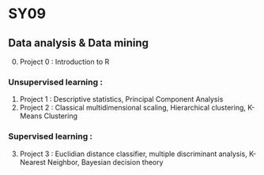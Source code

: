 # SY09

## Data analysis & Data mining

0. Project 0 : Introduction to R

### Unsupervised learning :

1. Project 1 : Descriptive statistics, Principal Component Analysis
2. Project 2 : Classical multidimensional scaling, Hierarchical clustering, K-Means Clustering

### Supervised learning :

3. Project 3 : Euclidian distance classifier, multiple discriminant analysis, K-Nearest Neighbor, Bayesian decision theory